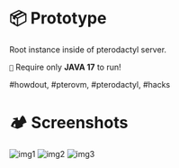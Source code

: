 # 📦 Prototype

Root instance inside of pterodactyl server. 

`🍪` Require only **JAVA 17** to run!<br>

#howdout, #pterovm, #pterodactyl, #hacks

# 🏕 Screenshots
![img1](https://i.ibb.co/1R5xWMF/1.png)
![img2](https://i.ibb.co/B4r5578/2.png)
![img3](https://i.ibb.co/2vcYJ1k/3.png)
